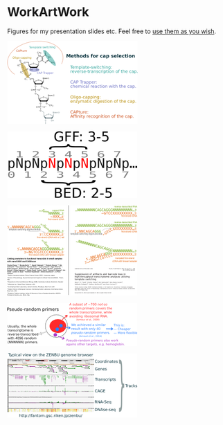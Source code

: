 # WorkArtWork
Figures for my presentation slides etc.  Feel free to [use them as you wish](LICENSE).

<a href="CapSelection.svg"               ><img src="thumbnails/CapSelection_s.png"                /></a>

<a href="GenomeCoordinates.svg"          ><img src="thumbnails/GenomeCoordinates_s.png"           /></a>

<a href="nanoCAGE_Template-Switching.svg"><img src="thumbnails/nanoCAGE_Template-Switching_s.png" /></a>

<a href="PseudoRandomPrimers.svg"        ><img src="thumbnails/PseudoRandomPrimers_s.png"         /></a>

<a href="ZENBU.svg"                      ><img src="thumbnails/ZENBU_s.png"                       /></a>
